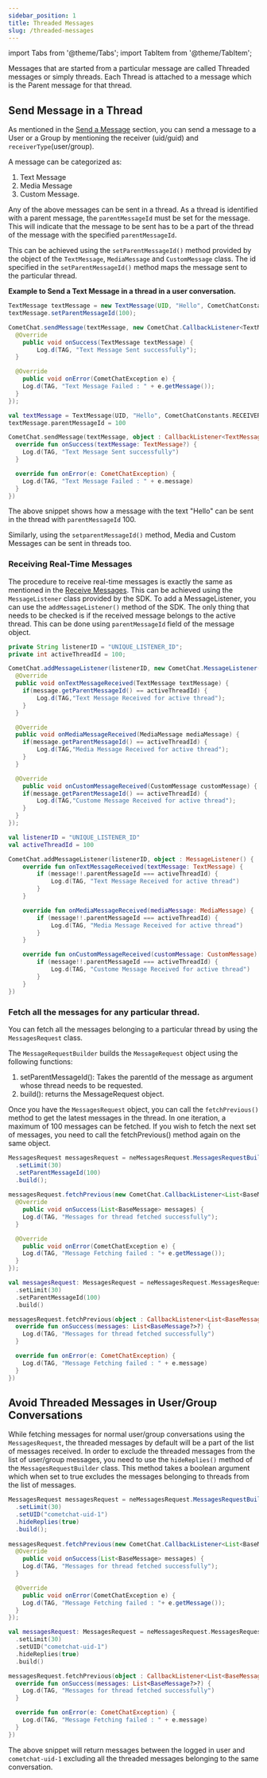 ```yaml
---
sidebar_position: 1
title: Threaded Messages
slug: /threaded-messages
---
```


import Tabs from '@theme/Tabs';
import TabItem from '@theme/TabItem';

Messages that are started from a particular message are called Threaded messages or simply threads.
Each Thread is attached to a message which is the Parent message for that thread.

## Send Message in a Thread

As mentioned in the [Send a Message](./messaging-send-message) section, you can send a message to a User or a Group by mentioning the receiver (uid/guid) and  `receiverType`(user/group).

A message can be categorized as:

1. Text Message
2. Media Message
3. Custom Message.

Any of the above messages can be sent in a thread. As a thread is identified with a parent message, the `parentMessageId` must be set for the message. This will indicate that the message to be sent has to be a part of the thread of the message with the specified `parentMessageId`.

This can be achieved using the `setParentMessageId()` method provided by the object of the `TextMessage`, `MediaMessage` and `CustomMessage` class. The id specified in the `setParentMessageId()` method maps the message sent to the particular thread.

**Example to Send a Text Message in a thread in a user conversation.**

<Tabs>
<TabItem value="Java" label="Java">

```java
TextMessage textMessage = new TextMessage(UID, "Hello", CometChatConstants.RECEIVER_TYPE_USER);
textMessage.setParentMessageId(100);

CometChat.sendMessage(textMessage, new CometChat.CallbackListener<TextMessage>() {
  @Override
    public void onSuccess(TextMessage textMessage) {
		Log.d(TAG, "Text Message Sent successfully");
  }

  @Override
    public void onError(CometChatException e) {
    Log.d(TAG, "Text Message Failed : " + e.getMessage());
  }
});
```
</TabItem>
<TabItem value="Kotlin" label="Kotlin">

```kotlin
val textMessage = TextMessage(UID, "Hello", CometChatConstants.RECEIVER_TYPE_USER)
textMessage.parentMessageId = 100

CometChat.sendMessage(textMessage, object : CallbackListener<TextMessage?>() {
  override fun onSuccess(textMessage: TextMessage?) {
    Log.d(TAG, "Text Message Sent successfully")
  }

  override fun onError(e: CometChatException) {
    Log.d(TAG, "Text Message Failed : " + e.message)
  }
})
```
</TabItem>
</Tabs>


The above snippet shows how a message with the text "Hello" can be sent in the thread with `parentMessageId` 100.

Similarly, using the `setparentMessageId()` method, Media and Custom Messages can be sent in threads too.

### Receiving Real-Time Messages

The procedure to receive real-time messages is exactly the same as mentioned in the [Receive Messages](./messaging-receive-messages). This can be achieved using the `MessageListener` class provided by the SDK.
To add a MessageListener, you can use the `addMessageListener()` method of the SDK.
The only thing that needs to be checked is if the received message belongs to the active thread. This can be done using `parentMessageId` field of the message object.

<Tabs>
<TabItem value="Java" label="Java">

```java
private String listenerID = "UNIQUE_LISTENER_ID";
private int activeThreadId = 100;

CometChat.addMessageListener(listenerID, new CometChat.MessageListener() {
  @Override
  public void onTextMessageReceived(TextMessage textMessage) {
    if(message.getParentMessageId() == activeThreadId) {
    	Log.d(TAG,"Text Message Received for active thread");
    }
  }

  @Override
  public void onMediaMessageReceived(MediaMessage mediaMessage) {
    if(message.getParentMessageId() == activeThreadId) {
    	Log.d(TAG,"Media Message Received for active thread");
    }
  }

  @Override
    public void onCustomMessageReceived(CustomMessage customMessage) {
    if(message.getParentMessageId() == activeThreadId) {
        Log.d(TAG,"Custome Message Received for active thread");
    }
  }
});
```
</TabItem>
<TabItem value="Kotlin" label="Kotlin">

```kotlin
val listenerID = "UNIQUE_LISTENER_ID"
val activeThreadId = 100

CometChat.addMessageListener(listenerID, object : MessageListener() {
    override fun onTextMessageReceived(textMessage: TextMessage) {
        if (message!!.parentMessageId === activeThreadId) {
            Log.d(TAG, "Text Message Received for active thread")
        }
    }

    override fun onMediaMessageReceived(mediaMessage: MediaMessage) {
        if (message!!.parentMessageId === activeThreadId) {
            Log.d(TAG, "Media Message Received for active thread")
        }
    }

    override fun onCustomMessageReceived(customMessage: CustomMessage) {
        if (message!!.parentMessageId === activeThreadId) {
            Log.d(TAG, "Custome Message Received for active thread")
        }
    }
})
```
</TabItem>
</Tabs>

### Fetch all the messages for any particular thread.

You can fetch all the messages belonging to a particular thread by using the `MessagesRequest` class.

The `MessageRequestBuilder` builds the `MessageRequest` object using the following functions:

1. setParentMessageId(): Takes the parentId of the message as argument whose thread needs to be requested.
2. build(): returns the MessageRequest object.

Once you have the  `MessagesRequest` object, you can call the `fetchPrevious()` method to get the latest messages in the thread. In one iteration, a maximum of 100 messages can be fetched. If you wish to fetch the next set of messages, you need to call the fetchPrevious() method again on the same object.

<Tabs>
<TabItem value="Java" label="Java">

```java
MessagesRequest messagesRequest = neMessagesRequest.MessagesRequestBuilder()
  .setLimit(30)
  .setParentMessageId(100)
  .build();
       
messagesRequest.fetchPrevious(new CometChat.CallbackListener<List<BaseMessage>>() {
  @Override
    public void onSuccess(List<BaseMessage> messages) {
    Log.d(TAG, "Messages for thread fetched successfully");        
  }

  @Override
    public void onError(CometChatException e) {
    Log.d(TAG, "Message Fetching failed : "+ e.getMessage());
  }
});
```
</TabItem>
<TabItem value="Kotlin" label="Kotlin">

```kotlin
val messagesRequest: MessagesRequest = neMessagesRequest.MessagesRequestBuilder()
  .setLimit(30)
  .setParentMessageId(100)
  .build()

messagesRequest.fetchPrevious(object : CallbackListener<List<BaseMessage?>?>() {
  override fun onSuccess(messages: List<BaseMessage?>?) {
    Log.d(TAG, "Messages for thread fetched successfully")
  }

  override fun onError(e: CometChatException) {
    Log.d(TAG, "Message Fetching failed : " + e.message)
  }
})
```
</TabItem>
</Tabs>

## Avoid Threaded Messages in User/Group Conversations

While fetching messages for normal user/group conversations using the `MessagesRequest`, the threaded messages by default will be a part of the list of messages received. In order to exclude the threaded messages from the list of user/group messages, you need to use the `hideReplies()` method of the `MessagesRequestBuilder` class. This method takes a boolean argument which when set to true excludes the messages belonging to threads from the list of messages.

<Tabs>
<TabItem value="Java" label="Java">

```java
MessagesRequest messagesRequest = neMessagesRequest.MessagesRequestBuilder()
  .setLimit(30)
  .setUID("cometchat-uid-1")
  .hideReplies(true)
  .build();
       
messagesRequest.fetchPrevious(new CometChat.CallbackListener<List<BaseMessage>>() {
  @Override
    public void onSuccess(List<BaseMessage> messages) {
    Log.d(TAG, "Messages for thread fetched successfully");        
  }

  @Override
    public void onError(CometChatException e) {
    Log.d(TAG, "Message Fetching failed : "+ e.getMessage());
  }
});
```
</TabItem>
<TabItem value="Kotlin" label="Kotlin">

```kotlin
val messagesRequest: MessagesRequest = neMessagesRequest.MessagesRequestBuilder()
  .setLimit(30)
  .setUID("cometchat-uid-1")
  .hideReplies(true)
  .build()

messagesRequest.fetchPrevious(object : CallbackListener<List<BaseMessage?>?>() {
  override fun onSuccess(messages: List<BaseMessage?>?) {
    Log.d(TAG, "Messages for thread fetched successfully")
  }

  override fun onError(e: CometChatException) {
    Log.d(TAG, "Message Fetching failed : " + e.message)
  }
})
```
</TabItem>
</Tabs>

The above snippet will return messages between the logged in user and `cometchat-uid-1` excluding all the threaded messages belonging to the same conversation.